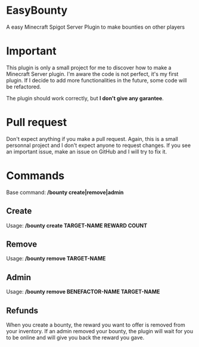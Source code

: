 # EasyBounty
A easy Minecraft Spigot Server Plugin to make bounties on other players

# Important
This plugin is only a small project for me to discover how to make a Minecraft Server plugin.
I'm aware the code is not perfect, it's my first plugin. If I decide to add more functionalities in the future, some code will be refactored.

The plugin should work correctly, but **I don't give any garantee**.

# Pull request
Don't expect anything if you make a pull request. Again, this is a small personnal project and I don't expect anyone to request changes.
If you see an important issue, make an issue on GitHub and I will try to fix it.

# Commands
Base command: **/bounty create|remove|admin**

## Create
Usage: **/bounty create TARGET-NAME REWARD COUNT**

## Remove
Usage: **/bounty remove TARGET-NAME**

## Admin
Usage: **/bounty remove BENEFACTOR-NAME TARGET-NAME**

## Refunds
When you create a bounty, the reward you want to offer is removed from your inventory. If an admin removed your bounty, the plugin will wait for you to be online and will give you back the reward you gave.
